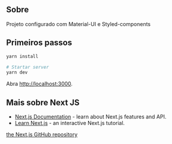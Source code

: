 ## Sobre

Projeto configurado com Material-UI e Styled-components

## Primeiros passos

```bash
yarn install

# Startar server
yarn dev
```

Abra [http://localhost:3000](http://localhost:3000).

## Mais sobre Next JS

- [Next.js Documentation](https://nextjs.org/docs) - learn about Next.js features and API.
- [Learn Next.js](https://nextjs.org/learn) - an interactive Next.js tutorial.

[the Next.js GitHub repository](https://github.com/vercel/next.js/)

